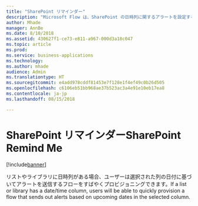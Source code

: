 ```yaml
---
title: "SharePoint リマインダー"
description: "Microsoft Flow は、SharePoint の日時列に関するアラートを設定するために使用できます。"
author: Mhade
manager: AnnBe
ms.date: 8/10/2018
ms.assetid: 430627f1-ce73-e811-a967-000d3a18c047
ms.topic: article
ms.prod: 
ms.service: business-applications
ms.technology: 
ms.author: mhade
audience: Admin
ms.translationtype: HT
ms.sourcegitcommit: e4add978cddf81453e7f128e1f4ef49c0b26d505
ms.openlocfilehash: c6106eb51bb968ae37b523ac3a4e91e10eb17ea8
ms.contentlocale: ja-jp
ms.lasthandoff: 08/15/2018

---
```

# <a name="sharepoint-remind-me"></a><span data-ttu-id="f0e78-103">SharePoint リマインダー</span><span class="sxs-lookup"><span data-stu-id="f0e78-103">SharePoint Remind Me</span></span>


[!include[banner](../../includes/banner.md)]

<span data-ttu-id="f0e78-104">リストやライブラリに日時列がある場合、ユーザーは選択された列の日付に基づいてアラートを送信するフローをすばやくプロビジョニングできます。</span><span class="sxs-lookup"><span data-stu-id="f0e78-104">If a list or library has a date/time column, users will be able to quickly provision a flow that sends out alerts based on upcoming dates in the selected column.</span></span> 

